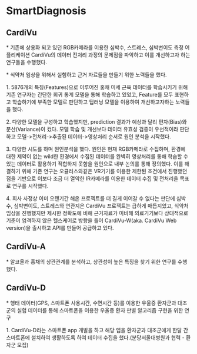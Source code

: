 # SmartDiagnosis

## CardiVu
<p> * 기존에 상용화 되고 있던 RGB카메라를 이용한 심박수, 스트레스, 심박변이도 측정 어플리케이션 CardiVu의 데이터 전처리 과정의 문제점을 파악하고 이를 개선하고자 하는 연구들을 수행했다.</p>
<p> * 식약처 임상을 위해서 실험하고 근거 자료들을 만들기 위한 노력들을 했다.</p>
<p> 1. 5876개의 특징(Features)으로 이루어진 홍채 미세 근육 데이터를 학습시키기 위해 기존 연구자는 간단한 회귀 통계 모델을 통해 학습하고 있었고, Feature를 모두 표현하고 학습하기에 부족한 모델로 판단하고 딥러닝 모델을 이용하여 개선하고자하는 노력들을 했다.</p>
<p> 2. 다양한 모델을 구성하고 학습했지만, prediction 결과가 예상과 달리 편차(Bias)와 분산(Variance)이 컸다. 모델 학습 및 개선보다 데이터 유효성 검증이 우선적이라 판단하고 모델->전처리->추출된 데이터->영상처리 순서로 원인 분석을 시작했다.</p>
<p> 3. 다양한 시도를 하며 원인분석을 했다. 원인은 현재 RGB카메라로 수집하며, 환경에 대한 제약이 없는 wild한 환경에서 수집된 데이터를 완벽히 영상처리를 통해 학습할 수 있는 데이터로 활용하기 적합하지 못함을 원인으로 내부 논의를 통해 정의했다. 이를 해결하기 위해 기존 연구는 오큘러스와같은 VR기기를 이용한 제한된 조건에서 진행했던 점을 기반으로 이보다 조금 더 열악한 IR카메라를 이용한 데이터 수집 및 전처리을 목표로 연구를 시작했다.</p>
<p> 4. 회사 사정상 이미 오랜기간 해온 프로젝트를 더 길게 이어갈 수 없다는 판단에 심박수, 심박변이도, 스트레스와 연관지은 CardiVu 프로젝트는 급하게 매듭지었고, 식약처 임상을 진행했지만 제시한 정확도에 비해 근거자료가 미비해 의료기기보다 상대적으로 기준이 엄격하지 않은 헬스케어로 방향을 틀어 CardiVu-W(aka. CardiVu Web version)을 출시하고 API를 만들어 공급하고 있다.</p>

## CardiVu-A
<p> * 알코올과 홍채의 상관관계를 분석하고, 상관성이 높은 특징을 찾기 위한 연구를 수행했다.</p>

## CardiVu-D
<p> * 행태 데이터(GPS, 스마트폰 사용시간, 수면시간 등)를 이용한 우울증 환자군과 대조군의 실험 데이터를 통해 스마트폰을 이용한 우울증 환자 판별 알고리즘 구현을 위한 연구</p>
<p> 1. CardiVu-D라는 스마트폰 app 개발을 하고 해당 앱을 환자군과 대조군에게 한달 간 스마트폰에 설치하여 생활하도록 하여 데이터 수집을 했다.(분당서울대병원과 협력 - 환자군 모집)</p>
